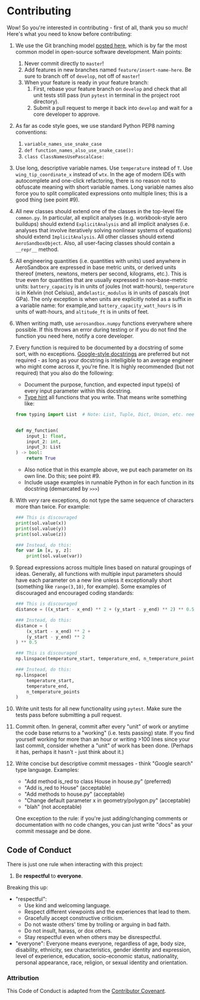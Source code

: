 # Contributing

Wow! So you're interested in contributing - first of all, thank you so much! Here's what you need to know before contributing:

1. We use the Git branching model [posted here](https://nvie.com/posts/a-successful-git-branching-model/), which is by far the most common model in open-source software development. Main points:

      1. Never commit directly to `master`!
      2. Add features in new branches named `feature/insert-name-here`. Be sure to branch off of `develop`, not off of `master`!
      3. When your feature is ready in your feature branch:
          1. First, rebase your feature branch on `develop` and check that all unit tests still pass (run `pytest` in terminal in the project root directory).
          2. Submit a pull request to merge it back into `develop` and wait for a core developer to approve.

2. As far as code style goes, we use standard Python PEP8 naming conventions:

      1. `variable_names_use_snake_case`
      2. `def function_names_also_use_snake_case():`
      3. `class ClassNamesUsePascalCase:`

3. Use long, descriptive variable names. Use `temperature` instead of `T`. Use `wing_tip_coordinate_x` instead of `wtx`. In the age of modern IDEs with autocomplete and one-click refactoring, there is no reason not to obfuscate meaning with short variable names. Long variable names also force you to split complicated expressions onto multiple lines; this is a good thing (see point #9).

4. All new classes should extend one of the classes in the top-level file `common.py`. In particular, all explicit analyses (e.g. workbook-style aero buildups) should extend `ExplicitAnalysis` and all implicit analyses (i.e. analyses that involve iteratively solving nonlinear systems of equations) should extend `ImplicitAnalysis`. All other classes should extend `AeroSandboxObject`. Also, all user-facing classes should contain a `__repr__` method.

5. All engineering quantities (i.e. quantities with units) used anywhere in AeroSandbox are expressed in base metric units, or derived units thereof (meters, newtons, meters per second, kilograms, etc.). This is true even for quantities that are usually expressed in non-base-metric units: `battery_capacity` is in units of joules (not watt-hours), `temperature` is in Kelvin (not Celsius), and`elastic_modulus` is in units of pascals (not GPa). The only exception is when units are explicitly noted as a suffix in a variable name: for example,and `battery_capacity_watt_hours` is in units of watt-hours, and `altitude_ft` is in units of feet.

6. When writing math, use `aerosandbox.numpy` functions everywhere where possible. If this throws an error during testing or if you do not find the function you need here, notify a core developer.

7. Every function is required to be documented by a docstring of some sort, with no exceptions. [Google-style docstrings](https://sphinxcontrib-napoleon.readthedocs.io/en/latest/example_google.html) are preferred but not required - as long as your docstring is intelligible to an average engineer who might come across it, you're fine. It is highly recommended (but not required) that you also do the following:
   
    * Document the purpose, function, and expected input type(s) of every input parameter within this docstring. 
    * [Type hint](https://realpython.com/lessons/type-hinting/) all functions that you write. That means write something like:
    ```python
    from typing import List  # Note: List, Tuple, Dict, Union, etc. need to be imported from the built-in "typing"
    
   
    def my_function(
        input_1: float, 
        input_2: int, 
        input_3: List
    ) -> bool:
        return True
    ```
    * Also notice that in this example above, we put each parameter on its own line. Do this; see point #9.
    * Include usage examples in runnable Python in for each function in its docstring (demarcated by `>>>`) 
    
8. With *very* rare exceptions, do not type the same sequence of characters more than twice. For example:

    ``` python
    ### This is discouraged
    print(sol.value(x))
    print(sol.value(y))
    print(sol.value(z))
    
    ### Instead, do this:
    for var in [x, y, z]:
    	print(sol.value(var))
    ```

9. Spread expressions across multiple lines based on natural groupings of ideas. Generally, all functions with multiple input parameters should have each parameter on a new line unless it exceptionally short (something like `range(3,10)`, for example). Some examples of discouraged and encouraged coding standards:

    ```python
    ### This is discouraged
    distance = ((x_start - x_end) ** 2 + (y_start - y_end) ** 2) ** 0.5
    
    ### Instead, do this:
    distance = (
    	(x_start - x_end) ** 2 +
    	(y_start - y_end) ** 2
    ) ** 0.5
    ```
    
    ```python
    ### This is discouraged
    np.linspace(temperature_start, temperature_end, n_temperature_points)
    
    ### Instead, do this:
    np.linspace(
        temperature_start,
        temperature_end,
        n_temperature_points
    )
    ```

10. Write unit tests for all new functionality using `pytest`. Make sure the tests pass before submitting a pull request.

11. Commit often. In general, commit after every "unit" of work or anytime the code base returns to a "working" (i.e. tests passing) state. If you find yourself working for more than an hour or writing >100 lines since your last commit, consider whether a "unit" of work has been done. (Perhaps it has, perhaps it hasn't - just think about it.)

12. Write concise but descriptive commit messages - think "Google search" type language. Examples:

    * "Add method is_red to class House in house.py" (preferred) 
    * "Add is_red to House" (acceptable)
    * "Add methods to house.py" (acceptable)
    * "Change default parameter x in geometry/polygon.py" (acceptable)
    * "blah" (not acceptable)
    
    One exception to the rule: if you're just adding/changing comments or documentation with no code changes, you can just write "docs" as your commit message and be done.

## Code of Conduct

There is just one rule when interacting with this project:

1. Be **respectful** to **everyone**.

Breaking this up:

* "respectful": 
	* Use kind and welcoming language. 
	* Respect different viewpoints and the experiences that lead to them. 
	* Gracefully accept constructive criticism. 
	* Do not waste others' time by trolling or arguing in bad faith.
	* Do not insult, harass, or dox others.
    * Stay respectful even when others may be disrespectful.
* "everyone": Everyone means everyone, regardless of age, body
	size, disability, ethnicity, sex characteristics, gender identity and expression,
	level of experience, education, socio-economic status, nationality, personal
	appearance, race, religion, or sexual identity and orientation.

### Attribution

This Code of Conduct is adapted from the [Contributor Covenant](https://www.contributor-covenant.org/version/1/4/code-of-conduct.html).